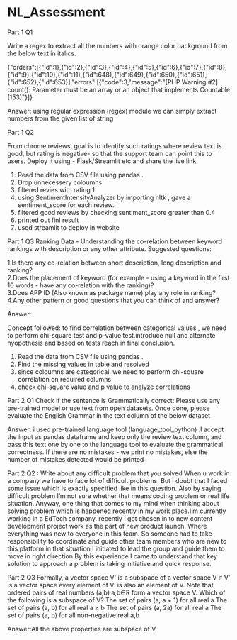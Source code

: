 # NL_Assessment

Part 1 Q1<br />

Write a regex to extract all the numbers with orange color background from the below text in italics.<br />

{"orders":[{"id":1},{"id":2},{"id":3},{"id":4},{"id":5},{"id":6},{"id":7},{"id":8},{"id":9},{"id":10},{"id":11},{"id":648},{"id":649},{"id":650},{"id":651},{"id":652},{"id":653}],"errors":[{"code":3,"message":"[PHP Warning #2] count(): Parameter must be an array or an object that implements Countable (153)"}]}

Answer: using regular expression (regex) module we can simply extract numbers from the given list of string<br />

Part 1 Q2 <br />

From chrome reviews, goal is to identify such ratings where review text is good, but rating is negative- so that the support team can point this to users. Deploy it using - Flask/Streamlit etc and share the live link.

1. Read the data from CSV file using pandas .<br />
2. Drop unnecessery coloumns<br />
3. filtered revies with rating 1<br />
4. using SentimentIntensityAnalyzer by importing nltk , gave a sentiment_score for each review.<br />
5. filtered good reviews by checking sentiment_score greater than 0.4<br />
6. printed out finl result<br />
7. used streamlit to deploy in website<br />

Part 1 Q3
Ranking Data - Understanding the co-relation between keyword rankings with description or any other attribute. Suggested questions:

1.Is there any co-relation between short description, long description and ranking?<br />
2.Does the placement of keyword (for example - using a keyword in the first 10 words - have any co-relation with the ranking)? <br />
3.Does APP ID (Also known as package name) play any role in ranking? 4.Any other pattern or good questions that you can think of and answer?<br />

Answer:

Concept followed:
  to find correlation between categorical values , we need to perform chi-square test and p-value test.introduce null and alternate hyopothesis and based on tests reach in final conclusion.

1. Read the data from CSV file using pandas .<br />
2. Find the missing values in table and resolved<br />
3. since coloumns are categorical. we need to perform chi-square correlation on required columns<br />
4. check chi-square value and p value to analyze  correlations<br />

Part 2 Q1
Check if the sentence is Grammatically correct: Please use any pre-trained model or use text from open datasets. Once done, please evaluate the English Grammar in the text column of the below dataset<br />

Answer:
    i used pre-trained language tool (language_tool_python) .I accept the input as pandas dataframe and keep only the review text column, and pass this text one by one to the language tool to evaluate the grammatical correctness. If there are no mistakes - we print no mistakes, else the number of mistakes detected would be printed
    

Part 2 Q2 : Write about any difficult problem that you solved
     When u work in a company we have to face lot of difficult problems. But I doubt that I faced some issue which is exactly specified like in this question. Also by saying difficult problem I’m not sure whether that means coding problem or real life situation. Anyway, one thing that comes to my mind when thinking about solving problem which is happened recently in my work place.I’m currently working in a EdTech company. recently I got chosen in to new content development project work as the part of new product launch. Where everything was new to everyone in this team. So someone had to take responsibility to coordinate and guide other team members who are new to this platform.in that situation I initiated to lead the group and guide them to move in right direction.By this experience I came to understand that key solution to approach a problem is taking initiative and quick response.

Part 2 Q3
Formally, a vector space V' is a subspace of a vector space V if V' is a vector space every element of V′ is also an element of V.
Note that ordered pairs of real numbers (a,b) a,b∈R form a vector space V. Which of the following is a subspace of V?
The set of pairs (a, a + 1) for all real a
The set of pairs (a, b) for all real a ≥ b
The set of pairs (a, 2a) for all real a
The set of pairs (a, b) for all non-negative real a,b

Answer:All the above properties are subspace of V


 
